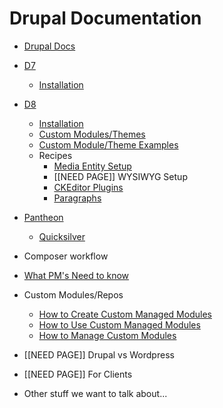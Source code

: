 Drupal Documentation
====================

* [Drupal Docs](../README.md)
* [D7](d7/README.md)
  * [Installation](d7/install.md)
* [D8](d8/README.md)
  * [Installation](d8/install.md)
  * [Custom Modules/Themes](d8/custom-modules.md)
  * [Custom Module/Theme Examples](d8/custom-module-examples.md)
  * Recipes
    * [Media Entity Setup](d8/media.md)
    * <span class="red">[[NEED PAGE]]</span> WYSIWYG Setup
    * [CKEditor Plugins](d8/recipes/ckeditor.md)
    * [Paragraphs](d8/recipes/paragraphs.md)
* [Pantheon](pantheon/README.md)
  * [Quicksilver](pantheon/quicksilver.md)
* Composer workflow
* [What PM's Need to know](pms.md)
* Custom Modules/Repos
  * [How to Create Custom Managed Modules](create-custom-repos.md)
  * [How to Use Custom Managed Modules](use-custom-repos.md)
  * [How to Manage Custom Modules](manage-custom-repos.md)
* <span class="red">[[NEED PAGE]]</span> Drupal vs Wordpress
* <span class="red">[[NEED PAGE]]</span> For Clients

* Other stuff we want to talk about...